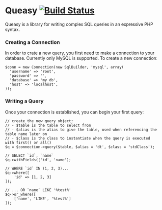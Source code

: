 Queasy [![Build Status](https://travis-ci.org/ajeffrey/queasy.svg?branch=master)](https://travis-ci.org/ajeffrey/queasy)
======

Queasy is a library for writing complex SQL queries in an expressive PHP syntax.

### Creating a Connection
In order to crate a new query, you first need to make a connection to your database. Currently only MySQL is supported. To create a new connection:

    $conn = new Connection(new SqlBuilder, 'mysql', array(
      'username' => 'root',
      'password' => '',
      'database' => 'my_db',
      'host' => 'localhost',
    ));
    
### Writing a Query
Once your connection is established, you can begin your first query:

    // create the new query object:
    // - $table is the table to select from
    // - $alias is the alias to give the table, used when referencing the table name later on
    // - $class is the class to instantiate when the query is executed with first() or all()
    $q = $connection->query($table, $alias = 'dt', $class = 'stdClass');

    // SELECT `id`, `name`
    $q->withFields(['id', 'name');
    
    // WHERE `id` IN (1, 2, 3)...
    $q->where([
        'id' => [1, 2, 3]
    ]);
    
    // ... OR `name` LIKE '%test%'
    $q->or_where([
        ['name', 'LIKE', '%test%']
    ]);
